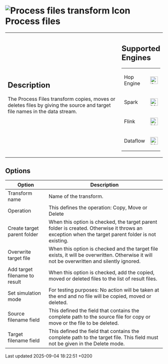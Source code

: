 <div id="header">

# <span class="image image-doc-icon">![Process files transform Icon](../assets/images/transforms/icons/processfiles.svg)</span> Process files

</div>

<div id="content">

<div id="preamble">

<div class="sectionbody">

<table>
<colgroup>
<col style="width: 75%" />
<col style="width: 25%" />
</colgroup>
<tbody>
<tr class="odd">
<td><div class="content">
<div class="sect1">
<h2 id="_description">Description</h2>
<div class="sectionbody">
<div class="paragraph">
<p>The Process Files transform copies, moves or deletes files by giving the source and target file names in the data stream.</p>
</div>
</div>
</div>
</div></td>
<td><div class="content">
<div class="sect1">
<h2 id="_supported_engines">Supported Engines</h2>
<div class="sectionbody">
<table>
<tbody>
<tr class="odd">
<td><p>Hop Engine</p></td>
<td><div class="content">
<div class="paragraph">
<p><span class="image"><img src="../assets/images/check_mark.svg" alt="Supported" width="24" /></span></p>
</div>
</div></td>
</tr>
<tr class="even">
<td><p>Spark</p></td>
<td><div class="content">
<div class="paragraph">
<p><span class="image"><img src="../assets/images/question_mark.svg" alt="Maybe Supported" width="24" /></span></p>
</div>
</div></td>
</tr>
<tr class="odd">
<td><p>Flink</p></td>
<td><div class="content">
<div class="paragraph">
<p><span class="image"><img src="../assets/images/question_mark.svg" alt="Maybe Supported" width="24" /></span></p>
</div>
</div></td>
</tr>
<tr class="even">
<td><p>Dataflow</p></td>
<td><div class="content">
<div class="paragraph">
<p><span class="image"><img src="../assets/images/question_mark.svg" alt="Maybe Supported" width="24" /></span></p>
</div>
</div></td>
</tr>
</tbody>
</table>
</div>
</div>
</div></td>
</tr>
</tbody>
</table>

</div>

</div>

<div class="sect1">

## Options

<div class="sectionbody">

| Option                        | Description                                                                                                                                       |
| ----------------------------- | ------------------------------------------------------------------------------------------------------------------------------------------------- |
| Transform name                | Name of the transform.                                                                                                                            |
| Operation                     | This defines the operation: Copy, Move or Delete                                                                                                  |
| Create target parent folder   | When this option is checked, the target parent folder is created. Otherwise it throws an exception when the target parent folder is not existing. |
| Overwrite target file         | When this option is checked and the target file exists, it will be overwritten. Otherwise it will not be overwritten and silently ignored.        |
| Add target filename to result | When this option is checked, add the copied, moved or deleted files to the list of result files.                                                  |
| Set simulation mode           | For testing purposes: No action will be taken at the end and no file will be copied, moved or deleted.                                            |
| Source filename field         | This defined the field that contains the complete path to the source file for copy or move or the file to be deleted.                             |
| Target filename field         | This defined the field that contains the complete path to the target file. This field must not be given in the Delete mode.                       |

</div>

</div>

</div>

<div id="footer">

<div id="footer-text">

Last updated 2025-09-04 18:22:51 +0200

</div>

</div>
